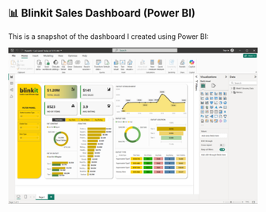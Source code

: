 ## 📊 Blinkit Sales Dashboard (Power BI)

This is a snapshot of the dashboard I created using Power BI:

![Dashboard](dashboard.png)
